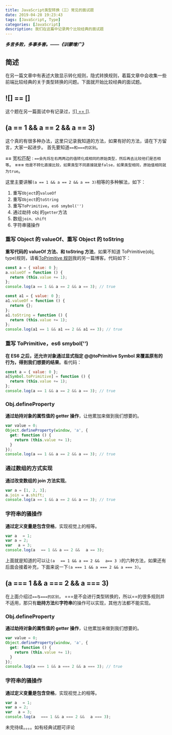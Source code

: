 ```yaml
---
title: JavaScript类型转换（三）常见的面试题
date: 2019-04-28 19:23:43
tags: [JavaScript, Type]
categories: [JavaScript]
description: 我们在这篇中记录两个比较经典的面试题
---
```


**_多言多败，多事多害。——《训蒙增广》_**

## 简述

在另一篇文章中有表述大致显示转化规则，隐式转换规则，着篇文章中会收集一些前端比较经典的关于类型转换的问题。下面就开始比较经典的面试题。

## ![] == []

这个题在另一篇面试中有记录过，[![] == []](/blog/javascript/type/javascript-false-true.html).

## (a == 1 && a == 2 && a == 3)

这个真的有很多种办法，这里只记录我知道的方法，如果有好的方法，请在下方留言，大家一起进步。
首先要知道`==和===的区别`。

**==**
宽松匹配 : `==会先将左右两两边的值转化成相同的原始类型，然后再去比较他们是否相等`。
**===**
`他是不转化直接比较，如果类型不同直接就是false，如果类型相同，原始值相同就为true`。

这里主要讲解`(a == 1 && a == 2 && a == 3)`相等的多种解法，如下：

1. 重写`Object`的`valueOf`
2. 重写`Object`的`toString`
3. 重写`ToPrimitive`，`es6 smybol('')`
4. 通过劫持 obj 的`getter`方法
5. 数组`join、shift`
6. 字符串骚操作

### 重写 Object 的 valueOf、重写 Object 的 toString

**重写代码的 valueOf 方法、和 toString 方法**，如果不知道 ToPrimitive(obj, type)规则，请看[ToPrimitive 规则](/blog/javascript/type/javascript-type-one-question.html)我的另一篇博客。代码如下：

```javascript
const a = { value: 0 };
a.valueOf = function () {
  return (this.value += 1);
};
console.log(a == 1 && a == 2 && a == 3); // true

const a1 = { value: 0 };
a1.valueOf = function () {
  return {};
};
a1.toString = function () {
  return (this.value += 1);
};
console.log(a1 == 1 && a1 == 2 && a1 == 3); // true
```

### 重写 ToPrimitive，es6 smybol('')

**在 ES6 之后，还允许对象通过显式指定 @@toPrimitive Symbol 来覆盖原有的行为，得到我们想要的结果**。看代码：

```javascript
const a = { value: 0 };
a[Symbol.toPrimitive] = function () {
  return (this.value += 1);
};
console.log(a == 1 && a == 2 && a == 3); // true
```

### Obj.defineProperty

**通过劫持对象的属性值的 getter 操作**，让他累加来做到我们想要的。

```javascript
var value = 0;
Object.defineProperty(window, 'a', {
  get: function () {
    return (this.value += 1);
  }
});
console.log(a == 1 && a == 2 && a == 3); // true
```

### 通过数组的方式实现

**通过改变数组的 join 方法实现**。

```javascript
var a = [1, 2, 3];
a.join = a.shift;
console.log(a == 1 && a == 2 && a == 3); // true
```

### 字符串的骚操作

**通过定义变量是包含空格**，实现视觉上的相等。

```javascript
var aﾠ = 1;
var a = 2;
var ﾠa = 3;
console.log(aﾠ == 1 && a == 2 && ﾠa == 3);
```

上面就是知道的可以让`(aﾠ == 1 && a == 2 && ﾠa== 3 )`的六种方法，如果还有后面会接着补充，下面来说一下`(a === 1 && a === 2 && a === 3)`。

## (a === 1 && a === 2 && a === 3)

在上面介绍过`==与===的区别`， ===是不会进行类型转换的，所以==的很多规则并不适用，那只有**劫持方法**和**字符串**的操作可以实现，其他方法都不能实现。

### Obj.defineProperty

**通过劫持对象的属性值的 getter 操作**，让他累加来做到我们想要的。

```javascript
var value = 0;
Object.defineProperty(window, 'a', {
  get: function () {
    return (this.value += 1);
  }
});
console.log(a === 1 && a === 2 && a === 3); // true
```

### 字符串的骚操作

**通过定义变量是包含空格**，实现视觉上的相等。

```javascript
var aﾠ = 1;
var a = 2;
var ﾠa = 3;
console.log(aﾠ === 1 && a === 2 && ﾠa === 3);
```

未完待续。。。。如有经典试题可评论
